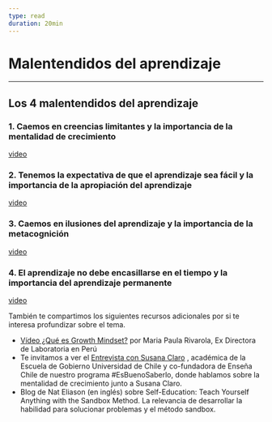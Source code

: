 ```yaml
---
type: read
duration: 20min
---
```


# Malentendidos del aprendizaje

***

## Los 4 malentendidos del aprendizaje

### 1. Caemos en creencias limitantes y la importancia de la mentalidad de crecimiento

  [video](https://youtu.be/LUCclX2JXmc)

### 2. Tenemos la expectativa de que el aprendizaje sea fácil y la importancia de la apropiación del aprendizaje

  [video](https://youtu.be/miP8frXak-g)

### 3. Caemos en ilusiones del aprendizaje y la importancia de la metacognición

[video](https://youtu.be/hwY3yVZgWdg)

### 4. El aprendizaje no debe encasillarse en el tiempo y la importancia del aprendizaje permanente

  [video](https://youtu.be/-jBVNRk5d6Q)

También te compartimos los siguientes recursos adicionales por si te interesa
profundizar sobre el tema.

- [Vídeo ¿Qué es Growth Mindset?](https://bit.ly/37AGi71) por Maria Paula
  Rivarola, Ex Directora de Laboratoria en Perú
- Te invitamos a ver el [Entrevista con Susana Claro](https://bit.ly/39t15Mg)
  , académica de la Escuela de Gobierno Universidad de Chile y co-fundadora de
  Enseña Chile de nuestro programa #EsBuenoSaberlo, donde hablamos sobre la
  mentalidad de crecimiento junto a Susana Claro.
- Blog de Nat Eliason (en inglés) sobre Self-Education: Teach Yourself Anything
  with the Sandbox Method. La relevancia de desarrollar la habilidad para
  solucionar problemas y el método sandbox.
